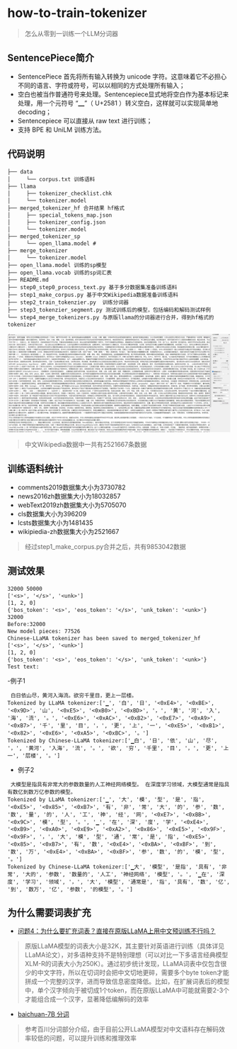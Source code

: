 # how-to-train-tokenizer

>怎么从零到一训练一个LLM分词器

## SentencePiece简介

- SentencePiece 首先将所有输入转换为 unicode 字符。这意味着它不必担心不同的语言、字符或符号，可以以相同的方式处理所有输入；
- 空白也被当作普通符号来处理。Sentencepiece显式地将空白作为基本标记来处理，用一个元符号 “▁”（ U+2581 ）转义空白，这样就可以实现简单地decoding；
- Sentencepiece 可以直接从 raw text 进行训练； 
- 支持 BPE 和 UniLM 训练方法。

## 代码说明
```text
├── data
│     └── corpus.txt 训练语料
├── llama
│     ├── tokenizer_checklist.chk
│     └── tokenizer.model
├── merged_tokenizer_hf 合并结果 hf格式
│     ├── special_tokens_map.json
│     ├── tokenizer_config.json
│     └── tokenizer.model
├── merged_tokenizer_sp
│     └── open_llama.model # 
├── merge_tokenizer
│     └── tokenizer.model
├── open_llama.model 训练的sp模型
├── open_llama.vocab 训练的sp词汇表
├── README.md
├── step0_step0_process_text.py 基于多分数据集准备训练语料
├── step1_make_corpus.py 基于中文Wikipedia数据准备训练语料
├── step2_train_tokenzier.py  训练分词器
├── step3_tokenzier_segment.py 测试训练后的模型，包括编码和解码测试样例
└── step4_merge_tokenizers.py 与原版llama的分词器进行合并，得到hf格式的tokenizer

```
![img.png](data/img.png)
> 中文Wikipedia数据中一共有2521667条数据



## 训练语料统计
- comments2019数据集大小为3730782
- news2016zh数据集大小为18032857
- webText2019zh数据集大小为5705070
- cls数据集大小为396209
- lcsts数据集大小为1481435
- wikipiedia-zh数据集大小为2521667

> 经过step1_make_corpus.py合并之后，共有9853042数据
## 测试效果
```text
32000 50000
['<s>', '</s>', '<unk>']
[1, 2, 0]
{'bos_token': '<s>', 'eos_token': '</s>', 'unk_token': '<unk>'}
32000
Before:32000
New model pieces: 77526
Chinese-LLaMA tokenizer has been saved to merged_tokenizer_hf
['<s>', '</s>', '<unk>']
[1, 2, 0]
{'bos_token': '<s>', 'eos_token': '</s>', 'unk_token': '<unk>'}
Test text:

```
-例子1
```text
 白日依山尽，黄河入海流。欲穷千里目，更上一层楼。
Tokenized by LLaMA tokenizer:['▁', '白', '日', '<0xE4>', '<0xBE>', '<0x9D>', '山', '<0xE5>', '<0xB0>', '<0xBD>', '，', '黄', '河', '入', '海', '流', '。', '<0xE6>', '<0xAC>', '<0xB2>', '<0xE7>', '<0xA9>', '<0xB7>', '千', '里', '目', '，', '更', '上', '一', '<0xE5>', '<0xB1>', '<0x82>', '<0xE6>', '<0xA5>', '<0xBC>', '。']
Tokenized by Chinese-LLaMA tokenizer:['▁白', '日', '依', '山', '尽', '，', '黄河', '入海', '流', '。', '欲', '穷', '千里', '目', '，', '更', '上一', '层楼', '。']
```
- 例子2
```text
 大模型是指具有非常大的参数数量的人工神经网络模型。 在深度学习领域，大模型通常是指具有数亿到数万亿参数的模型。
Tokenized by LLaMA tokenizer:['▁', '大', '模', '型', '是', '指', '<0xE5>', '<0x85>', '<0xB7>', '有', '非', '常', '大', '的', '参', '数', '数', '量', '的', '人', '工', '神', '经', '网', '<0xE7>', '<0xBB>', '<0x9C>', '模', '型', '。', '▁', '在', '深', '度', '学', '<0xE4>', '<0xB9>', '<0xA0>', '<0xE9>', '<0xA2>', '<0x86>', '<0xE5>', '<0x9F>', '<0x9F>', '，', '大', '模', '型', '通', '常', '是', '指', '<0xE5>', '<0x85>', '<0xB7>', '有', '数', '<0xE4>', '<0xBA>', '<0xBF>', '到', '数', '万', '<0xE4>', '<0xBA>', '<0xBF>', '参', '数', '的', '模', '型', '。']
Tokenized by Chinese-LLaMA tokenizer:['▁大', '模型', '是指', '具有', '非常', '大的', '参数', '数量的', '人工', '神经网络', '模型', '。', '▁在', '深度', '学习', '领域', '，', '大', '模型', '通常是', '指', '具有', '数', '亿', '到', '数万', '亿', '参数', '的模型', '。']
```

## 为什么需要词表扩充
- [问题4：为什么要扩充词表？直接在原版LLaMA上用中文预训练不行吗？](https://github.com/ymcui/Chinese-LLaMA-Alpaca/wiki/%E5%B8%B8%E8%A7%81%E9%97%AE%E9%A2%98#%E9%97%AE%E9%A2%984%E4%B8%BA%E4%BB%80%E4%B9%88%E8%A6%81%E6%89%A9%E5%85%85%E8%AF%8D%E8%A1%A8%E7%9B%B4%E6%8E%A5%E5%9C%A8%E5%8E%9F%E7%89%88llama%E4%B8%8A%E7%94%A8%E4%B8%AD%E6%96%87%E9%A2%84%E8%AE%AD%E7%BB%83%E4%B8%8D%E8%A1%8C%E5%90%97)
> 原版LLaMA模型的词表大小是32K，其主要针对英语进行训练（具体详见LLaMA论文），对多语种支持不是特别理想（可以对比一下多语言经典模型XLM-R的词表大小为250K）。通过初步统计发现，LLaMA词表中仅包含很少的中文字符，所以在切词时会把中文切地更碎，需要多个byte token才能拼成一个完整的汉字，进而导致信息密度降低。比如，在扩展词表后的模型中，单个汉字倾向于被切成1个token，而在原版LLaMA中可能就需要2-3个才能组合成一个汉字，显著降低编解码的效率

- [baichuan-7B 分词](https://github.com/baichuan-inc/baichuan-7B#%E5%88%86%E8%AF%8D)
> 参考百川分词部分介绍，由于目前公开LLaMA模型对中文语料存在解码效率较低的问题，可以提升训练和推理效率
